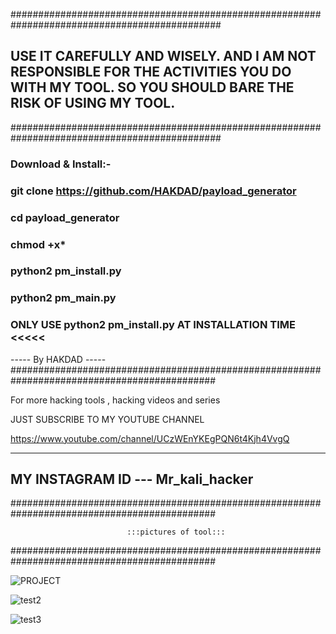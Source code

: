 ##############################################################################################

## USE IT CAREFULLY AND WISELY. AND I AM NOT RESPONSIBLE FOR THE ACTIVITIES YOU DO WITH MY TOOL. SO YOU SHOULD BARE THE RISK OF USING MY TOOL.
##############################################################################################

### Download & Install:-
  
### git clone https://github.com/HAKDAD/payload_generator

### cd payload_generator

### chmod +x*

### python2 pm_install.py

### python2 pm_main.py
        
### ONLY USE python2 pm_install.py AT INSTALLATION TIME <<<<<

----- By HAKDAD -----
#############################################################################################

For more hacking tools , hacking videos and series

JUST SUBSCRIBE TO MY YOUTUBE CHANNEL

https://www.youtube.com/channel/UCzWEnYKEgPQN6t4Kjh4VvgQ

----------------------------------------------------------------------------------------------
MY INSTAGRAM ID --- Mr_kali_hacker
----------------------------------------------------------------------------------------------

#############################################################################################

                              :::pictures of tool:::
#############################################################################################

![PROJECT](https://user-images.githubusercontent.com/70651595/115141095-331c7000-a058-11eb-90e0-62cc9d1f203f.png)

![test2](https://user-images.githubusercontent.com/70651595/115141099-3b74ab00-a058-11eb-8196-25de3216a53f.png)

![test3](https://user-images.githubusercontent.com/70651595/115141105-43344f80-a058-11eb-9330-8cdb44636f43.png)




